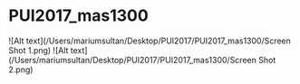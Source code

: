 # PUI2017_mas1300
![Alt text](/Users/mariumsultan/Desktop/PUI2017/PUI2017_mas1300/Screen Shot 1.png)
![Alt text](/Users/mariumsultan/Desktop/PUI2017/PUI2017_mas1300/Screen Shot 2.png)

